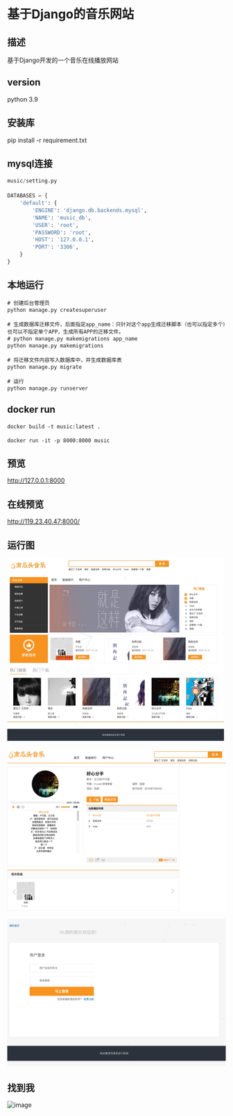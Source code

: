 # 基于Django的音乐网站

## 描述
基于Django开发的一个音乐在线播放网站

## version
python 3.9

## 安装库
pip install -r requirement.txt

## mysql连接
```python
music/setting.py

DATABASES = {
    'default': {
        'ENGINE': 'django.db.backends.mysql',
        'NAME': 'music_db',
        'USER': 'root',
        'PASSWORD': 'root',
        'HOST': '127.0.0.1',
        'PORT': '3306',
    }
}
```

## 本地运行
```shell
# 创建后台管理员
python manage.py createsuperuser 

# 生成数据库迁移文件，后面指定app_name：只针对这个app生成迁移脚本（也可以指定多个）也可以不指定单个APP，生成所有APP的迁移文件。
# python manage.py makemigrations app_name
python manage.py makemigrations

# 将迁移文件内容写入数据库中，并生成数据库表
python manage.py migrate 

# 运行
python manage.py runserver
```

## docker run
```shell
docker build -t music:latest .

docker run -it -p 8000:8000 music
```

## 预览
http://127.0.0.1:8000

## 在线预览
http://119.23.40.47:8000/

## 运行图
![demo1](https://github.com/Mzihao/dj-music/blob/master/static/image/demo1.png)

![demo1](https://github.com/Mzihao/dj-music/blob/master/static/image/demo2.png)

![demo1](https://github.com/Mzihao/dj-music/blob/master/static/image/demo3.png)

## 找到我
![image](https://user-images.githubusercontent.com/69906999/176746903-e1e57208-213a-439e-9981-e19c6776bb38.png)

